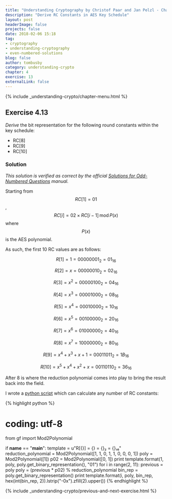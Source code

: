 ```yaml
---
title: "Understanding Cryptography by Christof Paar and Jan Pelzl - Chapter 4 Solutions - Ex4.13"
description: "Derive RC Constants in AES Key Schedule"
layout: post
headerImage: false
projects: false
date: 2018-02-06 15:18
tag:
- cryptography
- understanding-cryptography
- even-numbered-solutions
blog: false
author: tombusby
category: understanding-crypto
chapter: 4
exercise: 13
externalLink: false
---
```


{% include _understanding-crypto/chapter-menu.html %}

## Exercise 4.13

*Derive* the bit representation for the following round constants within the key schedule:

* RC[8]
* RC[9]
* RC[10]

### Solution

*This solution is verified as correct by the official [Solutions for Odd-Numbered Questions](http://wiki.crypto.rub.de/Buch/en/download/Understanding_Cryptography_Odd_Solutions.pdf) manual.*

Starting from $$RC[1] = 01$$, $$RC[i] = 02 \times RC[i - 1]\,\mathrm{mod}\,P(x)$$ where $$P(x)$$ is the AES polynomial.

As such, the first 10 RC values are as follows:

$$R[1] = 1 = 00000001_2 = 01_{16} $$

$$R[2] = x = 00000010_2 = 02_{16} $$

$$R[3] = x^2 = 00000100_2 = 04_{16} $$

$$R[4] = x^3 = 00001000_2 = 08_{16} $$

$$R[5] = x^4 = 00010000_2 = 10_{16} $$

$$R[6] = x^5 = 00100000_2 = 20_{16} $$

$$R[7] = x^6 = 01000000_2 = 40_{16} $$

$$R[8] = x^7 = 10000000_2 = 80_{16} $$

$$R[9] = x^4 + x^3 + x + 1 = 00011011_2 = 1B_{16} $$

$$R[10] = x^5 + x^4 + x^2 + x = 00110110_2 = 36_{16} $$

After 8 is where the reduction polynomial comes into play to bring the result back into the field.

I wrote a [python script](https://github.com/tombusby/understanding-cryptography-exercises/blob/master/Chapter-04/ex4.15.py) which can calculate any number of RC constants:

{% highlight python %}
# coding: utf-8
from gf import Mod2Polynomial

if __name__ == "__main__":
    template = u"R[{}] = {} = {}₂ = {}₁₆"
    reduction_polynomial = Mod2Polynomial([1, 1, 0, 1, 1, 0, 0, 0, 1])
    poly = Mod2Polynomial([1])
    p02 = Mod2Polynomial([0, 1])
    print template.format(1, poly, poly.get_binary_representation(), "01")
    for i in range(2, 11):
        previous = poly
        poly = (previous * p02) % reduction_polynomial
        bin_rep = poly.get_binary_representation()
        print template.format(i, poly, bin_rep, hex(int(bin_rep, 2)).lstrip("-0x").zfill(2).upper())
{% endhighlight %}

{% include _understanding-crypto/previous-and-next-exercise.html %}
